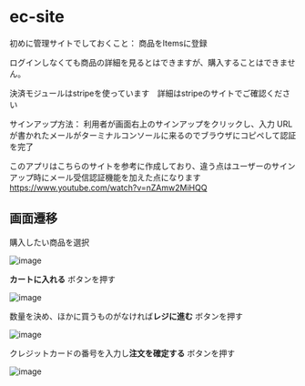 # ec-site

初めに管理サイトでしておくこと： 商品をItemsに登録

ログインしなくても商品の詳細を見るとはできますが、購入することはできません。

決済モジュールはstripeを使っています　詳細はstripeのサイトでご確認ください　

サインアップ方法： 利用者が画面右上のサインアップをクリックし、入力 URLが書かれたメールがターミナルコンソールに来るのでブラウザにコピペして認証を完了

このアプリはこちらのサイトを参考に作成しており、違う点はユーザーのサインアップ時にメール受信認証機能を加えた点になります　https://www.youtube.com/watch?v=nZAmw2MiHQQ


## 画面遷移

購入したい商品を選択

![image](https://github.com/hasegawa-shuji/ectutorial/assets/102946478/adbc6387-8a79-4d1e-b2b3-aecd987252da)

**カートに入れる** ボタンを押す

![image](https://github.com/hasegawa-shuji/ectutorial/assets/102946478/b0128fc9-072b-4eea-af6b-01b4d0e269b9)

数量を決め、ほかに買うものがなければ**レジに進む** ボタンを押す　

![image](https://github.com/hasegawa-shuji/ectutorial/assets/102946478/8c7b2c7e-fa18-4ad6-bd67-af9b52b970a6)

クレジットカードの番号を入力し**注文を確定する** ボタンを押す

![image](https://github.com/hasegawa-shuji/ectutorial/assets/102946478/1d2bc0fd-00b9-45ba-8da1-35ac11134f57)
